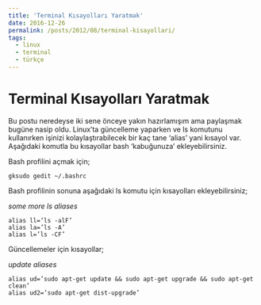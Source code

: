 ```yaml
---
title: 'Terminal Kısayolları Yaratmak'
date: 2016-12-26
permalink: /posts/2012/08/terminal-kisayollari/
tags:
  - linux
  - terminal
  - türkçe
---
```


Terminal Kısayolları Yaratmak
======

Bu postu neredeyse iki sene önceye yakın hazırlamışım ama paylaşmak bugüne nasip oldu. Linux’ta güncelleme yaparken ve ls komutunu kullanırken işinizi kolaylaştırabilecek bir kaç tane ‘alias’ yani kısayol var. Aşağıdaki komutla bu kısayollar bash ‘kabuğunuza’ ekleyebilirsiniz.

Bash profilini açmak için;

```
gksudo gedit ~/.bashrc
```

Bash profilinin sonuna aşağıdaki ls komutu için kısayolları ekleyebilirsiniz;

_some more ls aliases_

```
alias ll=’ls -alF’
alias la=’ls -A’
alias l=’ls -CF’
```


Güncellemeler için kısayollar;

_update aliases_

```
alias ud=’sudo apt-get update && sudo apt-get upgrade && sudo apt-get clean’
alias ud2=’sudo apt-get dist-upgrade’
```
